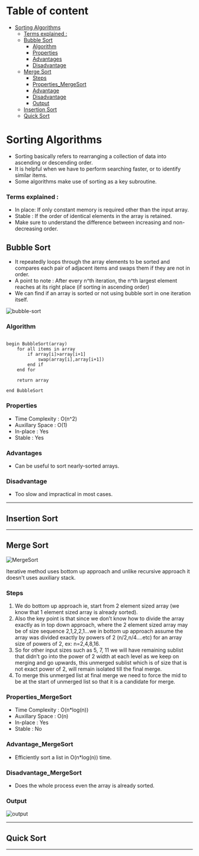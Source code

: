 <!-- follow the template of Bubble Sort, add the respective heading in Table of content -->


<!-- Table of content -->
# Table of content
- [Sorting Algorithms](#sorting-algorithms)
    - [Terms explained :](#terms-explained-)
  - [Bubble Sort](#bubble-sort)
    - [Algorithm](#algorithm)
    - [Properties](#properties)
    - [Advantages](#advantages)
    - [Disadvantage](#disadvantage)
  - [Merge Sort](#merge-sort)
    - [Steps](#steps)
    - [Properties_MergeSort](#properties_mergesort)
    - [Advantage](#advantage_mergesort)
    - [Disadvantage](#disadvantage_mergesort)
    - [Output](#output)
  - [Insertion Sort](#insertion-sort)
  - [Quick Sort](#quick-sort)

# Sorting Algorithms

- Sorting basically refers to rearranging a collection of data into ascending or descending order.
- It is helpful when we have to perform searching faster, or to identify similar items.
- Some algorithms make use of sorting as a key subroutine.

### Terms explained :

- In place: If only constant memory is required other than the input array.
- Stable : If the order of identical elements in the array is retained.
- Make sure to understand the difference between increasing and non-decreasing order.



## Bubble Sort

- It repeatedly loops through the array elements to be sorted and compares each pair of adjacent items and swaps them if they are not in order.
-  A point to note : After every n^th iteration, the n^th largest element reaches at its right place (if sorting in ascending order)
-  We can find if an array is sorted or not using bubble sort in one iteration itself.
<!-- image to help better explain the concept -->
![bubble-sort](https://user-images.githubusercontent.com/60391776/156492281-316f0a5c-e21f-4328-ac03-90b0bc47413c.png)
<!-- citation : [Here](https://www.productplan.com/glossary/bubble-sort/)  -->


### Algorithm

```

begin BubbleSort(array)
    for all items in array
        if array[i]>array[i+1]
            swap(array[i],array[i+1])
        end if
    end for

    return array

end BubbleSort

```

### Properties

- Time Complexity : O(n^2)
- Auxillary Space : O(1)
- In-place : Yes
- Stable : Yes

### Advantages

- Can be useful to sort nearly-sorted arrays.

### Disadvantage

- Too slow and impractical in most cases.

---

## Insertion Sort

---

## Merge Sort

![MergeSort](https://media.geeksforgeeks.org/wp-content/cdn-uploads/Merge-Sort-Tutorial.png)

Iterative method uses bottom up approach and unlike recursive approach it doesn't uses auxiliary stack.

### Steps
1. We do bottom up approach ie, start from 2 element sized array (we know that 1 element sized array is already sorted). 
2. Also the key point is that since we don’t know how to divide the array exactly as in top down approach, where the 2 element sized array may be of size sequence 2,1,2,2,1…we in bottom up approach assume the array was divided exactly by powers of 2 (n/2,n/4….etc) for an array size of powers of 2, ex: n=2,4,8,16. 
3. So for other input sizes such as 5, 7, 11 we will have remaining sublist that didn’t go into the power of 2 width at each level as we keep on merging and go upwards, this unmerged sublist which is of size that is not exact power of 2, will remain isolated till the final merge. 
4. To merge this unmerged list at final merge we need to force the mid to be at the start of unmerged list so that it is a candidate for merge.

### Properties_MergeSort

- Time Complexity : O(n*log(n))
- Auxillary Space : O(n)
- In-place : Yes
- Stable : No

### Advantage_MergeSort

- Efficiently sort a list in O(n*log(n)) time.

### Disadvantage_MergeSort

- Does the whole process even the array is already sorted.

### Output
![output](https://user-images.githubusercontent.com/76995136/156413137-24f1e7ba-07e7-4722-a1df-b70e392b01b2.png)

---

## Quick Sort

---




